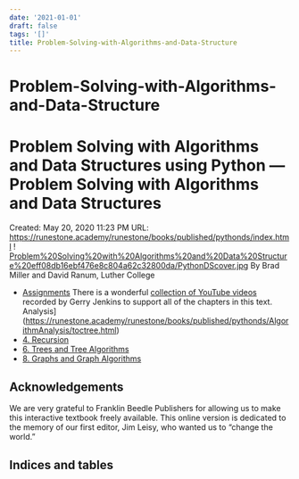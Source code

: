 ```yaml
---
date: '2021-01-01'
draft: false
tags: '[]'
title: Problem-Solving-with-Algorithms-and-Data-Structure
---
```


# Problem-Solving-with-Algorithms-and-Data-Structure

# Problem Solving with Algorithms and Data Structures using Python — Problem Solving with Algorithms and Data Structures
Created: May 20, 2020 11:23 PM
URL: https://runestone.academy/runestone/books/published/pythonds/index.html
!
[Problem%20Solving%20with%20Algorithms%20and%20Data%20Structure%20eff08db16ebf476e8c804a62c32800da/PythonDScover.jpg](Problem%20Solving%20with%20Algorithms%20and%20Data%20Structure%20eff08db16ebf476e8c804a62c32800da/PythonDScover.jpg)
By Brad Miller and David Ranum, Luther College
- [Assignments](https://runestone.academy/runestone/assignments/chooseAssignment.html)
There is a wonderful [collection of YouTube videos](https://www.youtube.com/user/gjenkinslbcc) recorded by Gerry Jenkins to support all of the chapters in this text.
Analysis](https://runestone.academy/runestone/books/published/pythonds/AlgorithmAnalysis/toctree.html)
- [4.
Recursion](https://runestone.academy/runestone/books/published/pythonds/Recursion/toctree.html)
- [6.
Trees and Tree Algorithms](https://runestone.academy/runestone/books/published/pythonds/Trees/toctree.html)
- [8.
Graphs and Graph Algorithms](https://runestone.academy/runestone/books/published/pythonds/Graphs/toctree.html)
## Acknowledgements
We are very grateful to Franklin Beedle Publishers for allowing us to make this interactive textbook freely available.
This online version is dedicated to the memory of our first editor, Jim Leisy, who wanted us to “change the world.”
## Indices and tables
